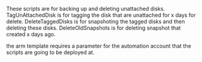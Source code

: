 These scripts are for backing up and deleting unattached disks.
TagUnAttachedDisk is for tagging the disk that are unattached for x days for delete.
DeleteTaggedDisks is for snapshoting the tagged disks and then deleting these disks.
DeleteOldSnapshots is for deleting snapshot that created x days ago.

the arm template requires a parameter for the automation account that the scripts are going to be deployed at.